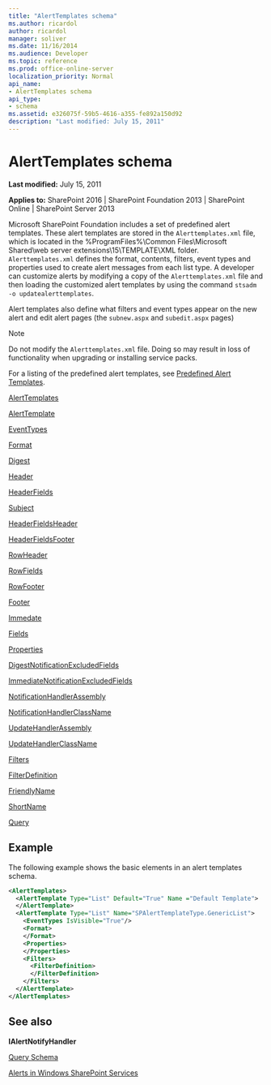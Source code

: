 ```yaml
---
title: "AlertTemplates schema"
ms.author: ricardol
author: ricardol
manager: soliver
ms.date: 11/16/2014
ms.audience: Developer
ms.topic: reference
ms.prod: office-online-server
localization_priority: Normal
api_name:
- AlertTemplates schema
api_type:
- schema
ms.assetid: e326075f-59b5-4616-a355-fe892a150d92
description: "Last modified: July 15, 2011"
---
```


# AlertTemplates schema

 **Last modified:** July 15, 2011 
  
 **Applies to:** SharePoint 2016 | SharePoint Foundation 2013 | SharePoint Online | SharePoint Server 2013
  
Microsoft SharePoint Foundation includes a set of predefined alert templates. These alert templates are stored in the  `Alerttemplates.xml` file, which is located in the %ProgramFiles%\Common Files\Microsoft Shared\web server extensions\15\TEMPLATE\XML folder.  `Alerttemplates.xml` defines the format, contents, filters, event types and properties used to create alert messages from each list type. A developer can customize alerts by modifying a copy of the  `Alerttemplates.xml` file and then loading the customized alert templates by using the command  `stsadm -o updatealerttemplates`.
  
Alert templates also define what filters and event types appear on the new alert and edit alert pages (the  `subnew.aspx` and  `subedit.aspx` pages) 
  
> [!NOTE]
> Do not modify the  `Alerttemplates.xml` file. Doing so may result in loss of functionality when upgrading or installing service packs. 
  
For a listing of the predefined alert templates, see [Predefined Alert Templates](http://msdn.microsoft.com/library/6a5296b2-c158-40e4-897f-bbf008b6bbaf%28Office.15%29.aspx).
  
[AlertTemplates](alerttemplates-element-alerttemplates.md)
  
[AlertTemplate](alerttemplate-element-alerttemplates.md)
  
[EventTypes](eventtypes-element-alerttemplates.md)
  
[Format](format-element-alerttemplates.md)
  
[Digest](digest-element-alerttemplates.md)
  
[Header](header-element-alerttemplates.md)
  
[HeaderFields](headerfields-element-alerttemplates.md)
  
[Subject](subject-element-alerttemplates.md)
  
[HeaderFieldsHeader](headerfieldsheader-element-alerttempaltes.md)
  
[HeaderFieldsFooter](headerfieldsfooter-element-alerttempaltes.md)
  
[RowHeader](rowheader-element-alerttemplates.md)
  
[RowFields](rowfields-element-alerttemplates.md)
  
[RowFooter](rowfooter-element-alerttemplates.md)
  
[Footer](footer-element-alerttemplates.md)
  
[Immedate](immediate-element-alerttemplates.md)
  
[Fields](fields-element-alerttemplates.md)
  
[Properties](properties-element-alerttemplates.md)
  
[DigestNotificationExcludedFields](digestnotificationexcludedfields-element-alerttemplates.md)
  
[ImmediateNotificationExcludedFields](immediatenotificationexcludedfields-element-alerttemplates.md)
  
[NotificationHandlerAssembly](notificationhandlerassembly-element-alert-templates.md)
  
[NotificationHandlerClassName](notificationhandlerclassname-element-alerttemplates.md)
  
[UpdateHandlerAssembly](updatehandlerassembly-element-alerttemplates.md)
  
[UpdateHandlerClassName](updatehandlerclassname-element-alerttemplates.md)
  
[Filters](filters-element-alerttemplates.md)
  
[FilterDefinition](filterdefinition-element-alerttemplates.md)
  
[FriendlyName](friendlyname-element-alerttemplates.md)
  
[ShortName](shortname-element-alerttemplates.md)
  
[Query](query-element-alerttemplates.md)
  
## Example

The following example shows the basic elements in an alert templates schema.
  
```XML
<AlertTemplates>
  <AlertTemplate Type="List" Default="True" Name ="Default Template">
  </AlertTemplate>
  <AlertTemplate Type="List" Name="SPAlertTemplateType.GenericList">
    <EventTypes IsVisible="True"/>
    <Format>
    </Format>
    <Properties>
    </Properties>
    <Filters>
      <FilterDefinition>
      </FilterDefinition>
    </Filters>
  </AlertTemplate>
</AlertTemplates>

```

## See also



 **IAlertNotifyHandler**


[Query Schema](../../collaborative-application-markup-language-caml-schemas/query-schema/query-schema.md)


[Alerts in Windows SharePoint Services](http://msdn.microsoft.com/library/cb9586d9-84e1-43c9-93c9-8a7496f2f41d%28Office.15%29.aspx)

